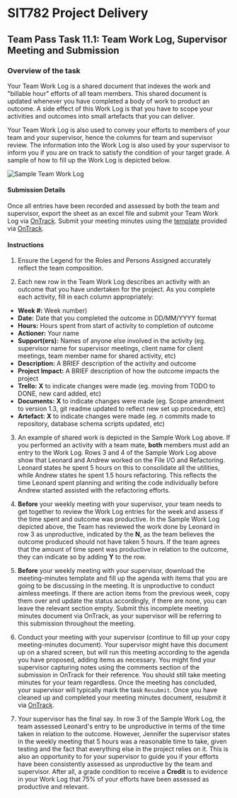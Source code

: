 <div id="banner"></div>

# SIT782 Project Delivery
## Team Pass Task 11.1: Team Work Log, Supervisor Meeting and Submission

### Overview of the task
Your Team Work Log is a shared document that indexes the work and "billable hour" efforts of all team members. This shared document is updated whenever you have completed a body of work to product an outcome. A side effect of this Work Log is that you have to scope your activities and outcomes into small artefacts that you can deliver.

Your Team Work Log is also used to convey your efforts to members of your team and your supervisor, hence the columns for team and supervisor review. The information into the Work Log is also used by your supervisor to inform you if you are on track to satisfy the condition of your target grade. A sample of how to fill up the Work Log is depicted below.

![Sample Team Work Log](images/worklog.png)

#### Submission Details
Once all entries have been recorded and assessed by both the team and supervisor, export the sheet as an excel file and submit your Team Work Log via [OnTrack](https://ontrack.deakin.edu.au). Submit your meeting minutes using the [template](https://deakin365.sharepoint.com/:f:/s/SIT782-t1-2018/EjtriPJQ6B1NuMrb9WI59oMB_UKn0Ui6ewP4ONJTzmFVLg?e=rp2vwG) provided via [OnTrack](https://ontrack.deakin.edu.au).

#### Instructions

1. Ensure the Legend for the Roles and Persons Assigned accurately reflect the team composition.

2. Each new row in the Team Work Log describes an activity with an outcome that you have undertaken for the project. As you complete each activity, fill in each column appropriately:

* **Week #:** Week number)
* **Date:** Date that you completed the outcome in DD/MM/YYYY format
* **Hours:** Hours spent from start of activity to completion of outcome
* **Actioner:** Your name
* **Support(ers):** Names of anyone else involved in the activity (eg. supervisor name for supervisor meetings, client name for client meetings, team member name for shared activity, etc)
* **Description:** A BRIEF description of the activity and outcome
* **Project Impact:** A BRIEF description of how the outcome impacts the project
* **Trello:** **X** to indicate changes were made (eg. moving from TODO to DONE, new card added, etc)
* **Documents:** **X** to indicate changes were made (eg. Scope amendment to version 1.3, git readme updated to reflect new set up procedure, etc)
* **Artefact:** **X** to indicate changes were made (eg. _n_ commits made to repository, database schema scripts updated, etc)

3. An example of shared work is depicted in the Sample Work Log above. If you performed an activity with a team mate, **both** members must add an entry to the Work Log. Rows 3 and 4 of the Sample Work Log above show that Leonard and Andrew worked on the File I/O and Refactoring. Leonard states he spent 5 hours on this to consolidate all the utilities, while Andrew states he spent 1.5 hours refactoring. This reflects the time Leonard spent planning and writing the code individually before Andrew started assisted with the refactoring efforts.

4. **Before** your weekly meeting with your supervisor, your team needs to get together to review the Work Log entries for the week and assess if the time spent and outcome was productive. In the Sample Work Log depicted above, the Team has reviewed the work done by Leonard in row 3 as unproductive, indicated by the **N**, as the team believes the outcome produced should not have taken 5 hours. If the team agrees that the amount of time spent was productive in relation to the outcome, they can indicate so by adding **Y** to the row.

5. **Before** your weekly meeting with your supervisor, download the meeting-minutes template and fill up the agenda with items that you are going to be discussing in the meeting. It is unproductive to conduct aimless meetings. If there are action items from the previous week, copy them over and update the status accordingly, if there are none, you can leave the relevant section empty. Submit this incomplete meeting minutes document via OnTrack, as your supervisor will be referring to this submission throughout the meeting.

6. Conduct your meeting with your supervisor (continue to fill up your copy meeting-minutes document). Your supervisor might have this document up on a shared screen, but will run this meeting according to the agenda you have proposed, adding items as necessary. You might find your supervisor capturing notes using the comments section of the submission in OnTrack for their reference. You should still take meeting minutes for your team regardless. Once the meeting has concluded, your supervisor will typically mark the task `Resubmit`. Once you have cleaned up and completed your meeting minutes document, resubmit it via [OnTrack](https://ontrack.deakin.edu.au). 

7. Your supervisor has the final say. In row 3 of the Sample Work Log, the team assessed Leonard's entry to be unproductive in terms of the time taken in relation to the outcome. However, Jennifer the supervisor states in the weekly meeting that 5 hours was a reasonable time to take, given testing and the fact that everything else in the project relies on it. This is also an opportunity to for your supervisor to guide you if your efforts have been consistently assessed as unproductive by the team and supervisor. After all, a grade condition to receive a **Credit** is to evidence in your Work Log that 75% of your efforts have been assessed as productive and relevant.

<div style="page-break-after:always;"></div>
